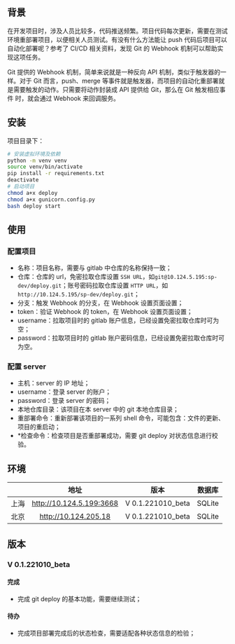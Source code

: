 ## 背景

在开发项目时，涉及人员比较多，代码推送频繁。项目代码每次更新，需要在测试环境重部署项目，以便相关人员测试。有没有什么方法能让 push 代码后项目可以自动化部署呢？参考了 CI/CD 相关资料，发现 Git 的 Webhook 机制可以帮助实现这项任务。

Git 提供的 Webhook 机制，简单来说就是一种反向 API 机制，类似于触发器的一样。对于 Git 而言，push、merge 等事件就是触发器，而项目的自动化重部署就是需要触发的动作。只需要将动作封装成 API 提供给 Git，那么在 Git 触发相应事件 时，就会通过 Webhook 来回调服务。

## 安装

项目目录下：

```bash
# 安装虚拟环境及依赖
python -m venv venv
source venv/bin/activate
pip install -r requirements.txt
deactivate
# 启动项目
chmod a+x deploy
chmod a+x gunicorn.config.py
bash deploy start
```

## 使用

### 配置项目

- 名称：项目名称，需要与 gitlab 中仓库的名称保持一致；
- 仓库：仓库的 url，免密拉取仓库设置 `SSH URL`，如`git@10.124.5.195:sp-dev/deploy.git`；账号密码拉取仓库设置 `HTTP URL`，如`http://10.124.5.195/sp-dev/deploy.git`；
- 分支：触发 Webhook 的分支，在 Webhook 设置页面设置；
- token：验证 Webhook 的 token，在 Webhook 设置页面设置；
- username：拉取项目时的 gitlab 账户信息，已经设置免密拉取仓库时可为空；
- password：拉取项目时的 gitlab 账户密码信息，已经设置免密拉取仓库时可为空。

### 配置 server

- 主机：server 的 IP 地址；
- username：登录 server 的账户；
- password：登录 server 的密码；
- 本地仓库目录：该项目在本 server 中的 git 本地仓库目录；
- 重部署命令：重新部署该项目的一系列 shell 命令，可能包含：文件的更新、项目的重启动；
- *检查命令：检查项目是否重部署成功，需要 git deploy 对状态信息进行校验。

## 环境

|      |           地址           |       版本        | 数据库 |
| :--: | :----------------------: | :---------------: | :----: |
| 上海 | http://10.124.5.199:3668 | V 0.1.221010_beta | SQLite |
| 北京 |   http://10.124.205.18   | V 0.1.221010_beta | SQLite |

## 版本

### V 0.1.221010_beta

#### 完成

- 完成 git deploy 的基本功能，需要继续测试；

#### 待办

- 完成项目部署完成后的状态检查，需要适配各种状态信息的检验；